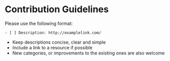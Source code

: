 # Contribution Guidelines

Please use the following format: 

```
- [ ] Description: http://examplelink.com/
```

- Keep descriptions concise, clear and simple
- Include a link to a resource if possible
- New categories, or improvements to the existing ones are also welcome
